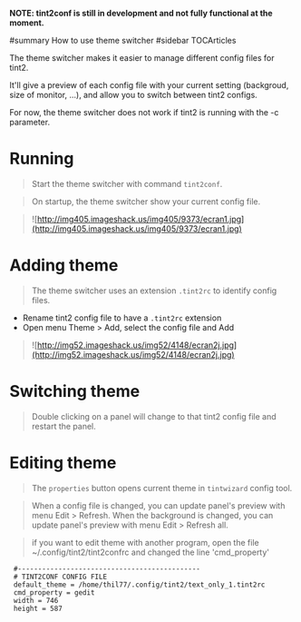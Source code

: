 **NOTE: tint2conf is still in development and not fully functional at the moment.**

#summary How to use theme switcher
#sidebar TOCArticles



The theme switcher makes it easier to manage different config files for tint2.

It'll give a preview of each config file with your current setting (backgroud, size of monitor, ...), and allow you to switch between tint2 configs.

For now, the theme switcher does not work if tint2 is running with the -c parameter.



# Running #

> Start the theme switcher with command `tint2conf`.

> On startup, the theme switcher show your current config file.

> ![http://img405.imageshack.us/img405/9373/ecran1.jpg](http://img405.imageshack.us/img405/9373/ecran1.jpg)


# Adding theme #

> The theme switcher uses an extension `.tint2rc` to identify config files.
  * Rename tint2 config file to have a `.tint2rc` extension
  * Open menu Theme > Add, select the config file and Add

> ![http://img52.imageshack.us/img52/4148/ecran2j.jpg](http://img52.imageshack.us/img52/4148/ecran2j.jpg)


# Switching theme #

> Double clicking on a panel will change to that tint2 config file and restart the panel.


# Editing theme #

> The `properties` button opens current theme in `tintwizard` config tool.

> When a config file is changed, you can update panel's preview with menu Edit > Refresh.
> When the background is changed, you can update panel's preview with menu Edit > Refresh all.

> if you want to edit theme with another program, open the file ~/.config/tint2/tint2confrc and changed the line 'cmd\_property'
```
 #---------------------------------------------
 # TINT2CONF CONFIG FILE
 default_theme = /home/thil77/.config/tint2/text_only_1.tint2rc
 cmd_property = gedit
 width = 746
 height = 587
```